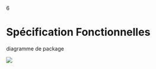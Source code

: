 <PagesComponent/>
<ReferenceComponent>6</ReferenceComponent>
<h1>Spécification Fonctionnelles</h1>
<p>diagramme de package</p>
<img src="/assets/system.svg">
